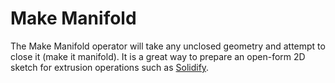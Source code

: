 # Make Manifold

The Make Manifold operator will take any unclosed geometry and attempt to close it (make it manifold). It is a great way to prepare an open-form 2D sketch for extrusion operations such as [Solidify](/extrusion/solidify).

[](../_media/make-manifold.mp4 ':include')